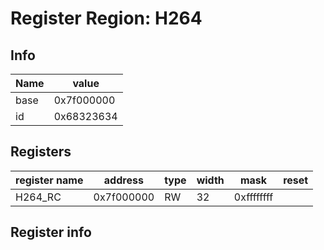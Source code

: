 # Register Region: H264


## Info
| Name | value |
| --- | --- |
| base | 0x7f000000 |
| id | 0x68323634 |

## Registers

| register name | address | type | width | mask | reset |
| --- | --- | --- | --- | --- | --- |
| H264_RC | 0x7f000000 | RW | 32 | 0xffffffff |  |

## Register info

